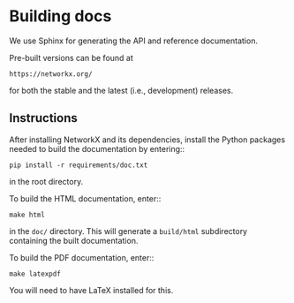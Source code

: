 # Building docs

We use Sphinx for generating the API and reference documentation.

Pre-built versions can be found at

    https://networkx.org/

for both the stable and the latest (i.e., development) releases.

## Instructions

After installing NetworkX and its dependencies, install the Python
packages needed to build the documentation by entering::

    pip install -r requirements/doc.txt

in the root directory.

To build the HTML documentation, enter::

    make html

in the `doc/` directory. This will generate a `build/html` subdirectory
containing the built documentation.

To build the PDF documentation, enter::

    make latexpdf

You will need to have LaTeX installed for this.
